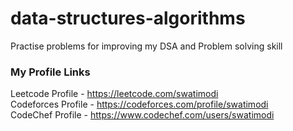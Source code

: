 # data-structures-algorithms
Practise problems for improving my DSA and Problem solving skill

### My Profile Links
Leetcode Profile - https://leetcode.com/swatimodi \
Codeforces Profile - https://codeforces.com/profile/swatimodi \
CodeChef Profile - https://www.codechef.com/users/swatimodi
